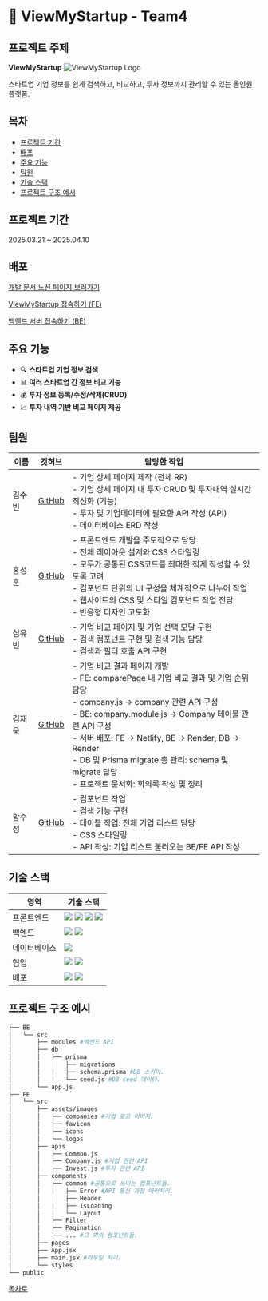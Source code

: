 # 🚀 ViewMyStartup - Team4

## 프로젝트 주제 
**ViewMyStartup**
![ViewMyStartup Logo](https://pplx-res.cloudinary.com/image/upload/v1744104891/user_uploads/HKBlYxFIrgHYJyC/img_thumbnail_view-my-startup.jpg)

스타트업 기업 정보를 쉽게 검색하고, 비교하고, 투자 정보까지 관리할 수 있는 올인원 플랫폼.

## 목차
- [프로젝트 기간](#프로젝트-기간)  
- [배포](#배포)
- [주요 기능](#주요-기능)  
- [팀원](#팀원)  
- [기술 스택](#기술-스택)  
- [프로젝트 구조 예시](#프로젝트-구조-예시)

## 프로젝트 기간
2025.03.21 ~ 2025.04.10

## 배포 

[개발 문서 노션 페이지 보러가기](https://emphasized-horse-08d.notion.site/Team-4-Project-Note-1c4cdb781b8880cf8bdef899d075f0e2)

[ViewMyStartup 접속하기 (FE)](https://viewmystartup4team.netlify.app/)

[백엔드 서버 접속하기 (BE)](https://view-my-startup-fa0a.onrender.com/)


## 주요 기능

- 🔍 **스타트업 기업 정보 검색**  
- 📊 **여러 스타트업 간 정보 비교 기능**
- 💰 **투자 정보 등록/수정/삭제(CRUD)**  
- 📈 **투자 내역 기반 비교 페이지 제공**

## 팀원
| 이름 | 깃허브 | 담당한 작업 |
|------|--------|-------------|
| 김수빈 | [GitHub](https://github.com/subinkim9755) | - 기업 상세 페이지 제작 (전체 RR) <br> - 기업 상세 페이지 내 투자 CRUD 및 투자내역 실시간 최신화 (기능) <br> - 투자 및 기업데이터에 필요한 API 작성 (API) <br> - 데이터베이스 ERD 작성 |
| 홍성훈 |[GitHub](https://github.com/az0319h) | - 프론트엔드 개발을 주도적으로 담당 <br> - 전체 레이아웃 설계와 CSS 스타일링 <br> - 모두가 공통된 CSS코드를 최대한 적게 작성할 수 있도록 고려 <br> - 컴포넌트 단위의 UI 구성을 체계적으로 나누어 작업 <br> - 웹사이트의 CSS 및 스타일 컴포넌트 작업 전담 <br> - 반응형 디자인 고도화 |
| 심유빈 | [GitHub](https://github.com/shimyubin) | - 기업 비교 페이지 및 기업 선택 모달 구현 <br> - 검색 컴포넌트 구현 및 검색 기능 담당 <br> - 검색과 필터 호출 API 구현 |
| 김재욱 | [GitHub](https://github.com/WooGie911) | - 기업 비교 결과 페이지 개발 <br> - FE: comparePage 내 기업 비교 결과 및 기업 순위 담당 <br> - company.js → company 관련 API 구성 <br> - BE: company.module.js → Company 테이블 관련 API 구성 <br> - 서버 배포: FE → Netlify, BE → Render, DB → Render <br> - DB 및 Prisma migrate 총 관리: schema 및 migrate 담당 <br> - 프로젝트 문서화: 회의록 작성 및 정리 |
| 황수정 |[GitHub](https://github.com/suejeong) | - 컴포넌트 작업 <br> - 검색 기능 구현 <br> - 테이블 작업: 전체 기업 리스트 담당 <br> - CSS 스타일링 <br> - API 작성: 기업 리스트 불러오는 BE/FE API 작성 |

## 기술 스택

| 영역        | 기술 스택                           |
|-------------|-------------------------------------|
| 프론트엔드   |<img src="https://img.shields.io/badge/HTML5-E34F26?style=for-the-badge&logo=html5&logoColor=white"> <img src="https://img.shields.io/badge/CSS3-1572B6?style=for-the-badge&logo=css3&logoColor=white"> <img src="https://img.shields.io/badge/JavaScript-F7DF1E?style=for-the-badge&logo=javascript&logoColor=black"> <img src="https://img.shields.io/badge/React%20Router-CA4245?style=for-the-badge&logo=react-router&logoColor=white">|
| 백엔드      |<img src="https://img.shields.io/badge/Express.js-000000?style=for-the-badge&logo=express&logoColor=white">  <img src="https://img.shields.io/badge/Prisma-2D3748?style=for-the-badge&logo=prisma&logoColor=white">|
| 데이터베이스 |<img src="https://img.shields.io/badge/PostgreSQL-4169E1?style=for-the-badge&logo=postgresql&logoColor=white">|
| 협업        |<img src="https://img.shields.io/badge/Git-F05032?style=for-the-badge&logo=git&logoColor=white"> <img src="https://img.shields.io/badge/GitHub-181717?style=for-the-badge&logo=github&logoColor=white">|
| 배포        |<img src="https://img.shields.io/badge/Netlify-00C7B7?style=for-the-badge&logo=git&logoColor=white"> <img src="https://img.shields.io/badge/Render-000000?style=for-the-badge&logo=git&logoColor=white"> |


## 프로젝트 구조 예시

```bash
├── BE
│   └── src
│       ├── modules #백엔드 API
│       ├── db 
│       │   ├── prisma 
│       │   │   ├── migrations 
│       │   │   ├── schema.prisma #DB 스키마.
│       │   │   └── seed.js #DB seed 데이터.
│       └── app.js
├── FE
│   └── src
│       ├── assets/images
│       │   ├── companies #기업 로고 이미지.
│       │   ├── favicon 
│       │   ├── icons
│       │   └── logos
│       ├── apis
│       │   ├── Common.js 
│       │   ├── Company.js #기업 관련 API
│       │   └── Invest.js #투자 관련 API
│       ├── components
│       │   ├── common #공통으로 쓰이는 컴포넌트들.
│       │   │   ├── Error #API 통신 과정 에러처리.
│       │   │   ├── Header 
│       │   │   ├── IsLoading 
│       │   │   └── Layout
│       │   ├── Filter
│       │   ├── Pagination 
│       │   └── ... #그 외의 컴포넌트들.
│       ├── pages
│       ├── App.jsx
│       ├── main.jsx #라우팅 처리.
│       └── styles
└── public
```
[목차로](#목차)
